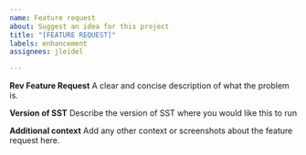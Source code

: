 ```yaml
---
name: Feature request
about: Suggest an idea for this project
title: "[FEATURE REQUEST]"
labels: enhancement
assignees: jleidel

---
```


**Rev Feature Request**
A clear and concise description of what the problem is.

**Version of SST**
Describe the version of SST where you would like this to run

**Additional context**
Add any other context or screenshots about the feature request here.
